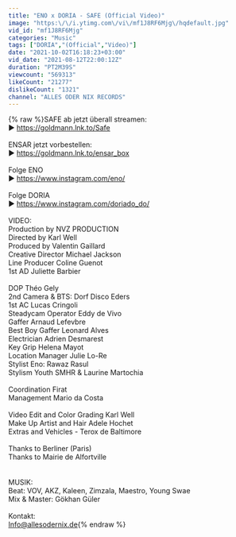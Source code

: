 ```yaml
---
title: "ENO x DORIA - SAFE (Official Video)"
image: "https:\/\/i.ytimg.com\/vi\/mf1J8RF6Mjg\/hqdefault.jpg"
vid_id: "mf1J8RF6Mjg"
categories: "Music"
tags: ["DORIA","(Official","Video)"]
date: "2021-10-02T16:18:23+03:00"
vid_date: "2021-08-12T22:00:12Z"
duration: "PT2M39S"
viewcount: "569313"
likeCount: "21277"
dislikeCount: "1321"
channel: "ALLES ODER NIX RECORDS"
---
```

{% raw %}SAFE ab jetzt überall streamen:<br />► <a rel="nofollow" target="blank" href="https://goldmann.lnk.to/Safe">https://goldmann.lnk.to/Safe</a><br /><br />ENSAR jetzt vorbestellen:<br />► <a rel="nofollow" target="blank" href="https://goldmann.lnk.to/ensar_box">https://goldmann.lnk.to/ensar_box</a><br /><br />Folge ENO<br />► <a rel="nofollow" target="blank" href="https://www.instagram.com/eno/">https://www.instagram.com/eno/</a><br /><br />Folge DORIA<br />► <a rel="nofollow" target="blank" href="https://www.instagram.com/doriado_do/">https://www.instagram.com/doriado_do/</a><br /><br />VIDEO:<br />Production by NVZ PRODUCTION<br />Directed by Karl Well <br />Produced by Valentin Gaillard <br />Creative Director Michael Jackson<br />Line Producer Coline Guenot <br />1st AD Juliette Barbier <br /><br />DOP Théo Gely <br />2nd Camera &amp; BTS: Dorf Disco Eders <br />1st AC Lucas Cringoli <br />Steadycam Operator Eddy de Vivo<br />Gaffer Arnaud Lefevbre <br />Best Boy Gaffer Leonard Alves<br />Electrician Adrien Desmarest<br />Key Grip Helena Mayot<br />Location Manager Julie Lo-Re <br />Stylist Eno: Rawaz Rasul<br />Stylism Youth SMHR &amp; Laurine Martochia<br /><br />Coordination Firat<br />Management Mario da Costa<br /><br />Video Edit and Color Grading Karl Well<br />Make Up Artist and Hair Adele Hochet <br />Extras and Vehicles - Terox de Baltimore <br /><br />Thanks to Berliner (Paris)<br />Thanks to Mairie de Alfortville<br /><br /><br />MUSIK:<br />Beat: VOV, AKZ, Kaleen, Zimzala, Maestro, Young Swae<br />Mix &amp; Master: Gökhan Güler<br /><br />Kontakt:<br />Info@allesodernix.de{% endraw %}
